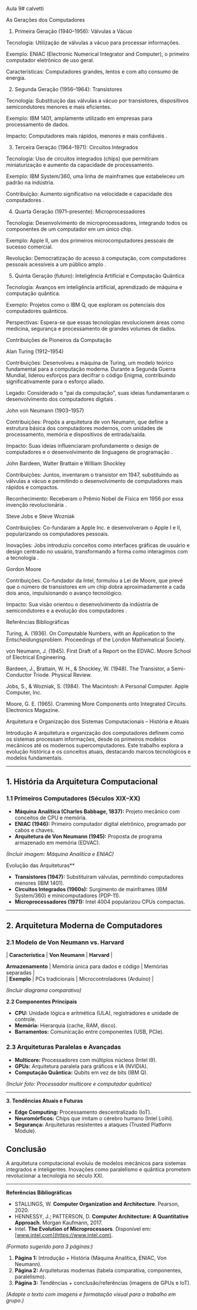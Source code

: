 Aula 9# calvetti



 As Gerações dos Computadores

1. Primeira Geração (1940–1956): Válvulas a Vácuo

Tecnologia: Utilização de válvulas a vácuo para processar informações.

Exemplo: ENIAC (Electronic Numerical Integrator and Computer), o primeiro computador eletrônico de uso geral.

Características: Computadores grandes, lentos e com alto consumo de energia.


2. Segunda Geração (1956–1964): Transistores

Tecnologia: Substituição das válvulas a vácuo por transistores, dispositivos semicondutores menores e mais eficientes.

Exemplo: IBM 1401, amplamente utilizado em empresas para processamento de dados.

Impacto: Computadores mais rápidos, menores e mais confiáveis .


3. Terceira Geração (1964–1971): Circuitos Integrados

Tecnologia: Uso de circuitos integrados (chips) que permitiram miniaturização e aumento da capacidade de processamento.

Exemplo: IBM System/360, uma linha de mainframes que estabeleceu um padrão na indústria.

Contribuição: Aumento significativo na velocidade e capacidade dos computadores .


4. Quarta Geração (1971–presente): Microprocessadores

Tecnologia: Desenvolvimento de microprocessadores, integrando todos os componentes de um computador em um único chip.

Exemplo: Apple II, um dos primeiros microcomputadores pessoais de sucesso comercial.

Revolução: Democratização do acesso à computação, com computadores pessoais acessíveis a um público amplo .


5. Quinta Geração (futuro): Inteligência Artificial e Computação Quântica

Tecnologia: Avanços em inteligência artificial, aprendizado de máquina e computação quântica.

Exemplo: Projetos como o IBM Q, que exploram os potenciais dos computadores quânticos.

Perspectivas: Espera-se que essas tecnologias revolucionem áreas como medicina, segurança e processamento de grandes volumes de dados.




 Contribuições de Pioneiros da Computação

Alan Turing (1912–1954)

Contribuições: Desenvolveu a máquina de Turing, um modelo teórico fundamental para a computação moderna. Durante a Segunda Guerra Mundial, liderou esforços para decifrar o código Enigma, contribuindo significativamente para o esforço aliado.

Legado: Considerado o "pai da computação", suas ideias fundamentaram o desenvolvimento dos computadores digitais .


John von Neumann (1903–1957)

Contribuições: Propôs a arquitetura de von Neumann, que define a estrutura básica dos computadores modernos, com unidades de processamento, memória e dispositivos de entrada/saída.

Impacto: Suas ideias influenciaram profundamente o design de computadores e o desenvolvimento de linguagens de programação .


John Bardeen, Walter Brattain e William Shockley

Contribuições: Juntos, inventaram o transistor em 1947, substituindo as válvulas a vácuo e permitindo o desenvolvimento de computadores mais rápidos e compactos.

Reconhecimento: Receberam o Prêmio Nobel de Física em 1956 por essa invenção revolucionária .


Steve Jobs e Steve Wozniak

Contribuições: Co-fundaram a Apple Inc. e desenvolveram o Apple I e II, popularizando os computadores pessoais.

Inovações: Jobs introduziu conceitos como interfaces gráficas de usuário e design centrado no usuário, transformando a forma como interagimos com a tecnologia .


Gordon Moore

Contribuições: Co-fundador da Intel, formulou a Lei de Moore, que prevê que o número de transistores em um chip dobra aproximadamente a cada dois anos, impulsionando o avanço tecnológico.

Impacto: Sua visão orientou o desenvolvimento da indústria de semicondutores e a evolução dos computadores .




Referências Bibliográficas

Turing, A. (1936). On Computable Numbers, with an Application to the Entscheidungsproblem. Proceedings of the London Mathematical Society.

von Neumann, J. (1945). First Draft of a Report on the EDVAC. Moore School of Electrical Engineering.

Bardeen, J., Brattain, W. H., & Shockley, W. (1948). The Transistor, a Semi-Conductor Triode. Physical Review.

Jobs, S., & Wozniak, S. (1984). The Macintosh: A Personal Computer. Apple Computer, Inc.

Moore, G. E. (1965). Cramming More Components onto Integrated Circuits. Electronics Magazine.

Arquitetura e Organização dos Sistemas Computacionais – História e Atuais

Introdução
A arquitetura e organização dos computadores definem como os sistemas processam informações, desde os primeiros modelos mecânicos até os modernos supercomputadores. Este trabalho explora a evolução histórica e os conceitos atuais, destacando marcos tecnológicos e modelos fundamentais.  

---  

## **1. História da Arquitetura Computacional**  

### **1.1 Primeiros Computadores (Séculos XIX–XX)**  
- **Máquina Analítica (Charles Babbage, 1837):** Projeto mecânico com conceitos de CPU e memória.  
- **ENIAC (1946):** Primeiro computador digital eletrônico, programado por cabos e chaves.  
- **Arquitetura de Von Neumann (1945):** Proposta de programa armazenado em memória (EDVAC).  

*(Incluir imagem: Máquina Analítica e ENIAC)* 

Evolução das Arquiteturas**  
- **Transistores (1947):** Substituíram válvulas, permitindo computadores menores (IBM 1401).  
- **Circuitos Integrados (1960s):** Surgimento de mainframes (IBM System/360) e minicomputadores (PDP-11).  
- **Microprocessadores (1971):** Intel 4004 popularizou CPUs compactas.  

---  

## **2. Arquitetura Moderna de Computadores**  

### **2.1 Modelo de Von Neumann vs. Harvard**  
| **Característica**       | **Von Neumann**               | **Harvard**                     |  

 **Armazenamento**        | Memória única para dados e código | Memórias separadas              |  
| **Exemplo**             | PCs tradicionais              | Microcontroladores (Arduino)    |  

*(Incluir diagrama comparativo)*  

**2.2 Componentes Principais**  
- **CPU:** Unidade lógica e aritmética (ULA), registradores e unidade de controle.  
- **Memória:** Hierarquia (cache, RAM, disco).  
- **Barramentos:** Comunicação entre componentes (USB, PCIe).  

### **2.3 Arquiteturas Paralelas e Avançadas**  
- **Multicore:** Processadores com múltiplos núcleos (Intel i9).  
- **GPUs:** Arquitetura paralela para gráficos e IA (NVIDIA).  
- **Computação Quântica:** Qubits em vez de bits (IBM Q).  

*(Incluir foto: Processador multicore e computador quântico)*  

---  

**3. Tendências Atuais e Futuras**  
- **Edge Computing:** Processamento descentralizado (IoT).  
- **Neuromórficos:** Chips que imitam o cérebro humano (Intel Loihi).  
- **Segurança:** Arquiteturas resistentes a ataques (Trusted Platform Module).  



## **Conclusão**  
A arquitetura computacional evoluiu de modelos mecânicos para sistemas integrados e inteligentes. Inovações como paralelismo e quântica prometem revolucionar a tecnologia no século XXI.  

---  

**Referências Bibliográficas**  
- STALLINGS, W. **Computer Organization and Architecture**. Pearson, 2020.  
- HENNESSY, J.; PATTERSON, D. **Computer Architecture: A Quantitative Approach**. Morgan Kaufmann, 2017.  
- Intel. **The Evolution of Microprocessors**. Disponível em: [www.intel.com](https://www.intel.com).  

*(Formato sugerido para 3 páginas:)*  
1. **Página 1:** Introdução + História (Máquina Analítica, ENIAC, Von Neumann).  
2. **Página 2:** Arquiteturas modernas (tabela comparativa, componentes, paralelismo).  
3. **Página 3:** Tendências + conclusão/referências (imagens de GPUs e IoT).  

*(Adapte o texto com imagens e formatação visual para o trabalho em grupo.)*

